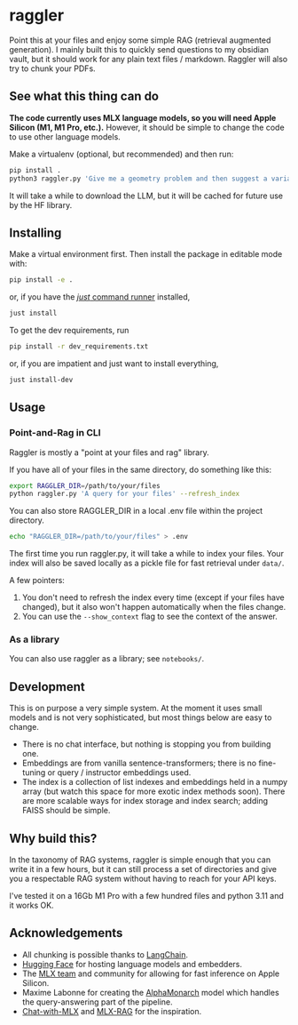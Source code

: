 # raggler

Point this at your files and enjoy some simple RAG (retrieval augmented generation). I mainly built this to quickly send questions to my obsidian vault, but it should work for any plain text files / markdown. Raggler will also try to chunk your PDFs.

## See what this thing can do

**The code currently uses MLX language models, so you will need Apple Silicon (M1, M1 Pro, etc.).** However, it should be simple to change the code to use other language models.

Make a virtualenv (optional, but recommended) and then run:

```bash
pip install .
python3 raggler.py 'Give me a geometry problem and then suggest a variation of it.' --files "tests/fake_files/" --ctx --rfr
```

It will take a while to download the LLM, but it will be cached for future use by the HF library.

## Installing

Make a virtual environment first. Then install the package in editable mode with:

```bash
pip install -e . 
```

or, if you have the [*just* command runner](https://github.com/casey/just) installed,

```bash
just install
```

To get the dev requirements, run

```bash
pip install -r dev_requirements.txt
```

or, if you are impatient and just want to install everything,

```bash
just install-dev
```

## Usage

### Point-and-Rag in CLI

Raggler is mostly a "point at your files and rag" library.

If you have all of your files in the same directory, do something like this:

```bash
export RAGGLER_DIR=/path/to/your/files
python raggler.py 'A query for your files' --refresh_index 
```

You can also store RAGGLER_DIR in a local .env file within the project directory.

```bash
echo "RAGGLER_DIR=/path/to/your/files" > .env
```

The first time you run raggler.py, it will take a while to index your files. Your index will also be saved locally as a pickle file for fast retrieval under `data/`.

A few pointers:

1. You don't need to refresh the index every time (except if your files have changed), but it also won't happen automatically when the files change.
2. You can use the `--show_context` flag to see the context of the answer.

### As a library

You can also use raggler as a library; see `notebooks/`.

## Development

This is on purpose a very simple system. At the moment it uses small models and is not very sophisticated, but most things below are easy to change.

- There is no chat interface, but nothing is stopping you from building one.
- Embeddings are from vanilla sentence-transformers; there is no fine-tuning or query / instructor embeddings used.
- The index is a collection of list indexes and embeddings held in a numpy array (but watch this space for more exotic index methods soon). There are more scalable ways for index storage and index search; adding FAISS should be simple.

## Why build this?

In the taxonomy of RAG systems, raggler is simple enough that you can write it in a few hours, but it can still process a set of directories and give you a respectable RAG system without having to reach for your API keys.

I've tested it on a 16Gb M1 Pro with a few hundred files and python 3.11 and it works OK.

## Acknowledgements

- All chunking is possible thanks to [LangChain](https://www.langchain.com/).
- [Hugging Face](https://huggingface.co/) for hosting language models and embedders.
- The [MLX team](https://github.com/ml-explore/mlx) and community for allowing for fast inference on Apple Silicon.
- Maxime Labonne for creating the [AlphaMonarch](mlabonne/AlphaMonarch-7B) model which handles the query-answering part of the pipeline.
- [Chat-with-MLX](https://github.com/qnguyen3/chat-with-mlx) and [MLX-RAG](https://github.com/vegaluisjose/mlx-rag) for the inspiration.
